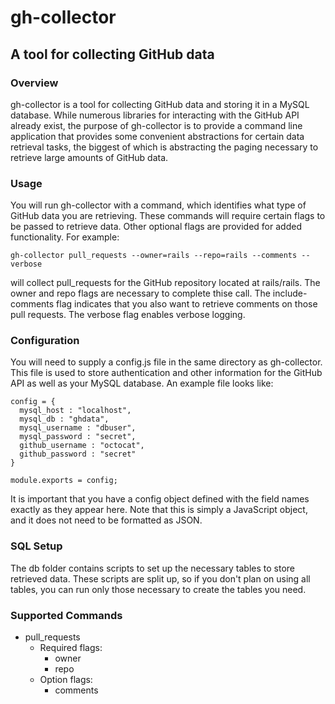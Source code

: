 # gh-collector #
## A tool for collecting GitHub data ##

### Overview ###

gh-collector is a tool for collecting GitHub data and storing it in a MySQL
database. While numerous libraries for interacting with the GitHub API already
exist, the purpose of gh-collector is to provide a command line application
that provides some convenient abstractions for certain data retrieval tasks,
the biggest of which is abstracting the paging necessary to retrieve large
amounts of GitHub data.

### Usage ###

You will run gh-collector with a command, which identifies what type of GitHub
data you are retrieving. These commands will require certain flags to be passed
to retrieve data. Other optional flags are provided for added functionality.
For example:

    gh-collector pull_requests --owner=rails --repo=rails --comments --verbose

will collect pull_requests for the GitHub repository located at rails/rails. The
owner and repo flags are necessary to complete thise call. The include-comments
flag indicates that you also want to retrieve comments on those pull requests.
The verbose flag enables verbose logging.

### Configuration ###

You will need to supply a config.js file in the same directory as gh-collector.
This file is used to store authentication and other information for the GitHub
API as well as your MySQL database. An example file looks like:

    config = {
      mysql_host : "localhost",
      mysql_db : "ghdata",
      mysql_username : "dbuser",
      mysql_password : "secret",
      github_username : "octocat",
      github_password : "secret"
    }

    module.exports = config;

It is important that you have a config object defined with the field names
exactly as they appear here. Note that this is simply a JavaScript object,
and it does not need to be formatted as JSON.

### SQL Setup ###
The db folder contains scripts to set up the necessary tables  to store
retrieved data. These scripts are split up, so if you don't plan on using
all tables, you can run only those necessary to create the tables you need.

### Supported Commands ###
- pull_requests
  - Required flags:
    - owner
    - repo
  - Option flags:
    - comments
